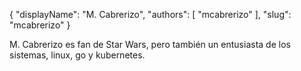 {
    "displayName": "M. Cabrerizo",
    "authors": [ "mcabrerizo" ],
    "slug": "mcabrerizo"
}

M. Cabrerizo es fan de Star Wars, pero también un entusiasta de los sistemas, linux, go y kubernetes.
